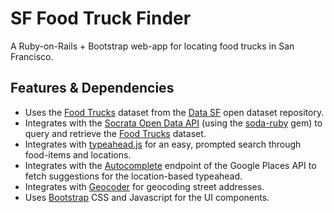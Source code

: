 # SF Food Truck Finder

A Ruby-on-Rails + Bootstrap web-app for locating food trucks in San Francisco.

 
## Features & Dependencies 
* Uses the [Food Trucks](https://data.sfgov.org/Permitting/Mobile-Food-Facility-Permit/rqzj-sfat) dataset from the [Data SF](https://data.sfgov.org/) open dataset repository.
* Integrates with the [Socrata Open Data API](http://dev.socrata.com/) (using the [soda-ruby](https://github.com/socrata/soda-ruby) gem) to query and retrieve the [Food Trucks](https://data.sfgov.org/Permitting/Mobile-Food-Facility-Permit/rqzj-sfat) dataset.
* Integrates with [typeahead.js](http://twitter.github.io/typeahead.js/) for an easy, prompted search through food-items and locations.
* Integrates with the [Autocomplete](https://developers.google.com/places/documentation/autocomplete) endpoint of the Google Places API to fetch suggestions for the location-based typeahead.
* Integrates with [Geocoder](https://github.com/alexreisner/geocoder) for geocoding street addresses.
* Uses [Bootstrap](http://getbootstrap.com/) CSS and Javascript for the UI components.

